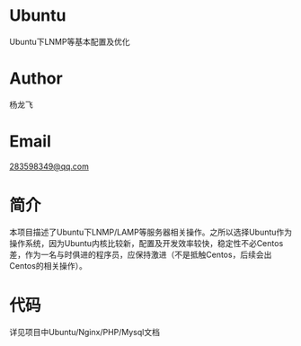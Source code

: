 # Ubuntu
Ubuntu下LNMP等基本配置及优化

# Author
杨龙飞

# Email
283598349@qq.com

# 简介
本项目描述了Ubuntu下LNMP/LAMP等服务器相关操作。之所以选择Ubuntu作为操作系统，因为Ubuntu内核比较新，配置及开发效率较快，稳定性不必Centos差，作为一名与时俱进的程序员，应保持激进（不是抵触Centos，后续会出Centos的相关操作）。

# 代码
详见项目中Ubuntu/Nginx/PHP/Mysql文档
